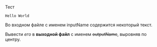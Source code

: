 Тест

    Hello World












Во входном файле с именем inputName содержится некоторый текст.










   Вывести *его* в **выходной файл** с именем ~~outputName~~, выровняв по центру.